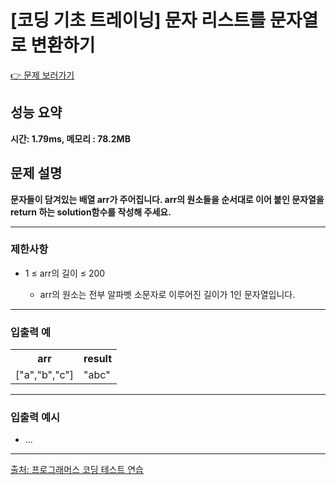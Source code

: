 <h1>[코딩 기초 트레이닝] 문자 리스트를 문자열로 변환하기</h1>

<a href="https://school.programmers.co.kr/learn/courses/30/lessons/181941">👉 문제 보러가기</a>

<h2>성능 요약</h2>
<b>시간: 1.79ms, 메모리 : 78.2MB</b>

<h2>문제 설명</h2>
<b>문자들이 담겨있는 배열 arr가 주어집니다. arr의 원소들을 순서대로 이어 붙인 문자열을 return 하는 solution함수를 작성해 주세요.</b><br>

<hr>

<h3>제한사항</h3>
<ul>
    <li>1 ≤ arr의 길이 ≤ 200</li>
    <ul>
        <li>arr의 원소는 전부 알파벳 소문자로 이루어진 길이가 1인 문자열입니다.</li>
    </ul>

</ul>

<hr>

<h3>입출력 예</h3>
<table>
    <tr>
        <th>arr</th>
        <th>result</th>
    </tr>
    <tr>
        <td>["a","b","c"]</td>
        <td>"abc"</td>
    </tr>
</table>

<hr>

<h3>입출력 예시</h3>
<ul>
    <li>...</li>
</ul>

<hr>

<a href="https://school.programmers.co.kr/">출처: 프로그래머스 코딩 테스트 연습 </a>